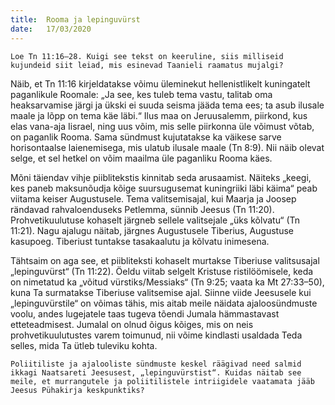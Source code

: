 ```yaml
---
title:  Rooma ja lepinguvürst
date:   17/03/2020
---
```



`Loe Tn 11:16–28. Kuigi see tekst on keeruline, siis milliseid kujundeid siit leiad, mis esinevad Taanieli raamatus mujalgi?`

Näib, et Tn 11:16 kirjeldatakse võimu üleminekut hellenistlikelt kuningatelt paganlikule Roomale: „Ja see, kes tuleb tema vastu, talitab oma heaksarvamise järgi ja ükski ei suuda seisma jääda tema ees; ta asub ilusale maale ja lõpp on tema käe läbi.“ Ilus maa on Jeruusalemm, piirkond, kus elas vana-aja Iisrael, ning uus võim, mis selle piirkonna üle võimust võtab, on paganlik Rooma. Sama sündmust kujutatakse ka väikese sarve horisontaalse laienemisega, mis ulatub ilusale maale (Tn 8:9). Nii näib olevat selge, et sel hetkel on võim maailma üle paganliku Rooma käes.

Mõni täiendav vihje piiblitekstis kinnitab seda arusaamist. Näiteks „keegi, kes paneb maksunõudja kõige suursugusemat kuningriiki läbi käima“ peab viitama keiser Augustusele. Tema valitsemisajal, kui Maarja ja Joosep rändavad rahvaloenduseks Petlemma, sünnib Jeesus (Tn 11:20). Prohvetikuulutuse kohaselt järgneb sellele valitsejale „üks kõlvatu“ (Tn 11:21). Nagu ajalugu näitab, järgnes Augustusele Tiberius, Augustuse kasupoeg. Tiberiust tuntakse tasakaalutu ja kõlvatu inimesena.

Tähtsaim on aga see, et piibliteksti kohaselt murtakse Tiberiuse valitsusajal „lepinguvürst“ (Tn 11:22). Öeldu viitab selgelt Kristuse ristilöömisele, keda on nimetatud ka „võitud vürstiks/Messiaks“ (Tn 9:25; vaata ka Mt 27:33–50), kuna Ta surmatakse Tiberiuse valitsemise ajal. Siinne viide Jeesusele kui „lepinguvürstile“ on võimas tähis, mis aitab meile näidata ajaloosündmuste voolu, andes lugejatele taas tugeva tõendi Jumala hämmastavast etteteadmisest. Jumalal on olnud õigus kõiges, mis on neis prohvetikuulutustes varem toimunud, nii võime kindlasti usaldada Teda selles, mida Ta ütleb tuleviku kohta.

`Poliitiliste ja ajalooliste sündmuste keskel räägivad need salmid ikkagi Naatsareti Jeesusest, „lepinguvürstist“. Kuidas näitab see meile, et murrangutele ja poliitilistele intriigidele vaatamata jääb Jeesus Pühakirja keskpunktiks?`
